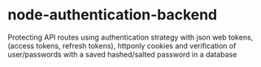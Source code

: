 # node-authentication-backend

Protecting API routes using authentication strategy with json web tokens,  (access tokens, refresh tokens), httponly cookies and verification of user/passwords with a saved hashed/salted password in a database